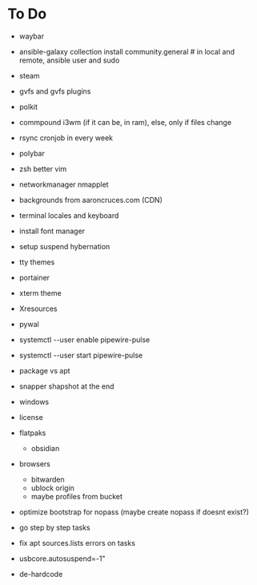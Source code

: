 # To Do
- waybar
- ansible-galaxy collection install community.general # in local and remote, ansible user and sudo
- steam
- gvfs and gvfs plugins
- polkit
- commpound i3wm (if it can be, in ram), else, only if files change
- rsync cronjob in every week
- polybar
- zsh better vim 
- networkmanager nmapplet
- backgrounds from aaroncruces.com (CDN)
- terminal locales and keyboard
- install font manager
- setup suspend hybernation
- tty themes
- portainer
- xterm theme 
- Xresources
- pywal
- systemctl --user enable pipewire-pulse
- systemctl --user start pipewire-pulse
- package vs apt
- snapper shapshot at the end
- windows
- license
- flatpaks
    - obsidian
- browsers
    - bitwarden
    - ublock origin
    - maybe profiles from bucket

- optimize bootstrap for  nopass (maybe create nopass if doesnt exist?)
- go step by step tasks
- fix apt sources.lists errors on tasks
- usbcore.autosuspend=-1"
- de-hardcode 
